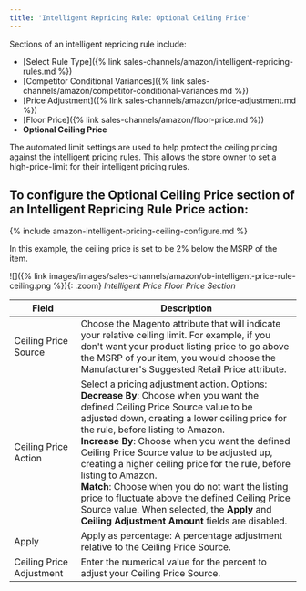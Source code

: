 ```yaml
---
title: 'Intelligent Repricing Rule: Optional Ceiling Price'
---
```



Sections of an intelligent repricing rule include:

- [Select Rule Type]({% link sales-channels/amazon/intelligent-repricing-rules.md %})
- [Competitor Conditional Variances]({% link sales-channels/amazon/competitor-conditional-variances.md %})
- [Price Adjustment]({% link sales-channels/amazon/price-adjustment.md %})
- [Floor Price]({% link sales-channels/amazon/floor-price.md %})
- **Optional Ceiling Price**

The automated limit settings are used to help protect the ceiling pricing against the intelligent pricing rules. This allows the store owner to set a high-price-limit for their intelligent pricing rules.

## To configure the Optional Ceiling Price section of an Intelligent Repricing Rule Price action:

{% include amazon-intelligent-pricing-ceiling-configure.md %}

In this example, the ceiling price is set to be 2% below the MSRP of the item.

![]({% link images/images/sales-channels/amazon/ob-intelligent-price-rule-ceiling.png %}){: .zoom}
_Intelligent Price Floor Price Section_

|Field |Description|
|---|---|
|Ceiling Price Source|Choose the Magento attribute that will indicate your relative ceiling limit. For example, if you don't want your product listing price to go above the MSRP of your item, you would choose the Manufacturer's Suggested Retail Price attribute. |
|Ceiling Price Action |Select a pricing adjustment action. Options:<br/>**Decrease By**: Choose when you want the defined Ceiling Price Source value to be adjusted down, creating a lower ceiling price for the rule, before listing to Amazon.<br/>**Increase By**: Choose when you want the defined Ceiling Price Source value to be adjusted up, creating a higher ceiling price for the rule, before listing to Amazon.<br/>**Match**: Choose when you do not want the listing price to fluctuate above the defined Ceiling Price Source value. When selected, the **Apply** and **Ceiling Adjustment Amount** fields are disabled. |
|Apply|Apply as percentage: A percentage adjustment relative to the Ceiling Price Source. |
|Ceiling Price Adjustment|Enter the numerical value for the percent to adjust your Ceiling Price Source. |
